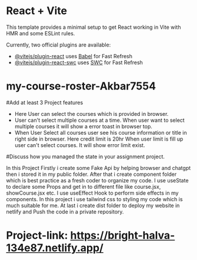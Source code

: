 # React + Vite

This template provides a minimal setup to get React working in Vite with HMR and some ESLint rules.

Currently, two official plugins are available:

- [@vitejs/plugin-react](https://github.com/vitejs/vite-plugin-react/blob/main/packages/plugin-react/README.md) uses [Babel](https://babeljs.io/) for Fast Refresh
- [@vitejs/plugin-react-swc](https://github.com/vitejs/vite-plugin-react-swc) uses [SWC](https://swc.rs/) for Fast Refresh
# my-course-roster-Akbar7554





#Add at least 3 Project features

- Here User can select the courses which is provided in browser.
- User can't select multiple courses at a time. When user want to select multiple courses it will show a error toast in browser top.
- When User Select all courses user see his course information or title in right side in browser. Here credit limit is 20hr When user limit is fill up user can't select courses. It will show error limit exist.



#Discuss how you managed the state in your assignment project.

In this Project Firstly i create some Fake Api by helping browser and chatgpt then i stored it in my public folder. After that i create component folder which is best practice as a fresh coder to organize my code. I use useState to declare some Props and get in to different file like course.jsx, showCourse.jsx etc. I use useEffect Hook to perform side effects in my components. In this project i use tailwind css to styling my code which is much suitable for me. At last i create dist folder to deploy my website in netlify and Push the code in a private repository.

# Project-link: <https://bright-halva-134e87.netlify.app/>
